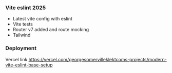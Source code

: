 ### Vite eslint 2025

- Latest vite config with eslint
- Vite tests
- Router v7 added and route mocking
- Tailwind

### Deployment

Vercel link
https://vercel.com/georgesomervilleklektcoms-projects/modern-vite-eslint-base-setup
